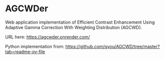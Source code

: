 # AGCWDer
Web application implementation of Efficient Contrast Enhancement Using Adaptive Gamma Correction With Weighting Distribution (AGCWD).

URL here: https://agcwder.onrender.com/

Python implementation from: https://github.com/qyou/AGCWD/tree/master?tab=readme-ov-file
